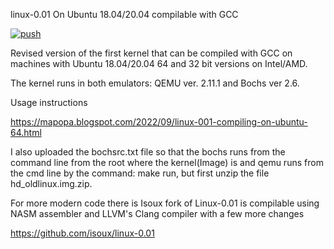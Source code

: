 linux-0.01 On Ubuntu 18.04/20.04 compilable with GCC

[![push](https://github.com/0Nera/linux-0.01-with-CI/actions/workflows/main.yml/badge.svg)](https://github.com/0Nera/linux-0.01-with-CI/actions/workflows/main.yml)

Revised version of the first kernel that can be compiled with GCC on machines with Ubuntu 18.04/20.04 64 and 32 bit versions on Intel/AMD. 

The kernel runs in both emulators: QEMU ver. 2.11.1 and Bochs ver 2.6. 

Usage instructions 

https://mapopa.blogspot.com/2022/09/linux-001-compiling-on-ubuntu-64.html

I also uploaded the bochsrc.txt file so that the bochs runs from the command line from the root where the kernel(Image) is
and qemu runs from the cmd line by the command: make run, but first unzip the file hd_oldlinux.img.zip.

For more modern code there is Isoux fork of Linux-0.01 is compilable using NASM assembler and LLVM's Clang compiler with a few more changes

https://github.com/isoux/linux-0.01

